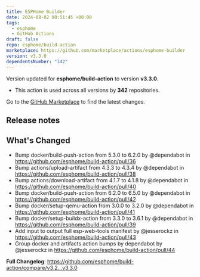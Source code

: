 ```yaml
---
title: ESPHome Builder
date: 2024-08-02 00:51:45 +00:00
tags:
  - esphome
  - GitHub Actions
draft: false
repo: esphome/build-action
marketplace: https://github.com/marketplace/actions/esphome-builder
version: v3.3.0
dependentsNumber: "342"
---
```



Version updated for **esphome/build-action** to version **v3.3.0**.
- This action is used across all versions by **342** repositories.

Go to the [GitHub Marketplace](https://github.com/marketplace/actions/esphome-builder) to find the latest changes.

## Release notes

## What's Changed
* Bump docker/build-push-action from 5.3.0 to 6.2.0 by @dependabot in https://github.com/esphome/build-action/pull/36
* Bump actions/upload-artifact from 4.3.3 to 4.3.4 by @dependabot in https://github.com/esphome/build-action/pull/38
* Bump actions/download-artifact from 4.1.7 to 4.1.8 by @dependabot in https://github.com/esphome/build-action/pull/40
* Bump docker/build-push-action from 6.2.0 to 6.5.0 by @dependabot in https://github.com/esphome/build-action/pull/42
* Bump docker/setup-qemu-action from 3.0.0 to 3.2.0 by @dependabot in https://github.com/esphome/build-action/pull/41
* Bump docker/setup-buildx-action from 3.3.0 to 3.6.1 by @dependabot in https://github.com/esphome/build-action/pull/39
* Add input to output full esp-web-tools manifest by @jesserockz in https://github.com/esphome/build-action/pull/43
* Group docker and artifacts action bumps by dependabot by @jesserockz in https://github.com/esphome/build-action/pull/44


**Full Changelog**: https://github.com/esphome/build-action/compare/v3.2...v3.3.0
